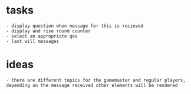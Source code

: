 # tasks
    - display question when message for this is recieved
    - display and rise round counter    
    - select an appropriate qos
    - last will messages
# ideas
    - there are different topics for the gamemaster and regular players, depending on the message received other elements will be rendered